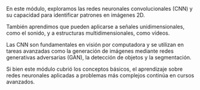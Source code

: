En este módulo, exploramos las redes neuronales convolucionales (CNN) y su capacidad para identificar patrones en imágenes 2D. 

También aprendimos que pueden aplicarse a señales unidimensionales, como el sonido, y a estructuras multidimensionales, como vídeos.

Las CNN son fundamentales en visión por computadora y se utilizan en tareas avanzadas como la generación de imágenes mediante redes generativas adversarias (GAN), la detección de objetos y la segmentación.

Si bien este módulo cubrió los conceptos básicos, el aprendizaje sobre redes neuronales aplicadas a problemas más complejos continúa en cursos avanzados.

